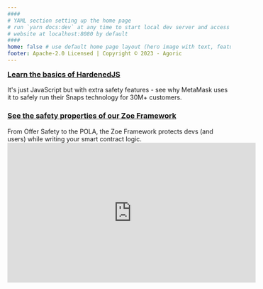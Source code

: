 ```yaml
---
####
# YAML section setting up the home page
# run `yarn docs:dev` at any time to start local dev server and access
# website at localhost:8080 by default
####
home: false # use default home page layout (hero image with text, features section)
footer: Apache-2.0 Licensed | Copyright © 2023 - Agoric
---
```


<div class="home-section">
  <HomeButtonHeader
    title="Agoric documentation"
    text="The Agoric platform makes it possible to write safer smart contracts with your JavaScript skillset."
  />
  <HomeButtonRow
    title1="What's Agoric"
    text1="Learn about Agoric and its Javascript platform"
    link1="/guides/what-is-agoric/"
    title2="Getting Started"
    text2="Set up your environment and start building apps"
    link2="/guides/getting-started/"
    title3="Contract Framework"
    text3="Set up your environment and start building"
    link3="/guides/zoe/"
  />
  <HomeButtonRow
    title1="Token Standards"
    text1="Understand the ins and outs of Agoric's ERTP standard"
    link1="/guides/ertp/"
    title2="Samples"
    text2="Look through our smart contract and dapp examples"
    link2="/guides/zoe/contracts/"
    title3="Integrations"
    text3="Browse through our catalogue of integrations"
    link3="/guides/chainlink-integration.html#overview"
    />
</div>

<div class="home-section">
  <HomeButtonHeader
    title="Blockchain resources"
    text="The tools your need to get the job done."
  />
  <HomeButtonRow
    title1="Block Explorer"
    text1="View transactions across the Agoric chain"
    link1="https://bigdipper.live/agoric"
    title2="Keplr Wallet"
    text2="A native wallet running with HardenedJS under the hood"
    link2="https://www.keplr.app/download"
    title3="Component Library"
    text3="Pre-built smart contracts for DeFi, NFTs, and cross-chain!"
    link3="https://components.agoric.com/"
  />
  <HomeButtonRow
    title1="Cosmos SDK"
    text1="Our battle-tested consensus mechanism"
    link1="https://docs.cosmos.network/"
    title2="IBC"
    text2="The protocol ensuring Agoric is interoperable with 60÷ chains"
    link2="https://ibc.cosmos.network/main"
    title3="Bounties"
    text3="A rotating list of incentivized bounties to grow our platform"
    link3="https://components.agoric.com/bounties/open-bounties"
    />
</div>

<div class="home-section">
  <HomeButtonHeader
      title="Ready to learn more?"
      text="Once you've completed the Getting Started, here are a few next steps."
    />
  <h3 style="margin-top: 0em;">
    <a href="/guides/js-programming/hardened-js.html">Learn the basics of HardenedJS</a>
  </h3>
  It's just JavaScript but with extra safety features - see why MetaMask uses it to safely run their Snaps technology for 30M+ customers.
  <h3>
    <a href="/guides/zoe/">See the safety properties of our Zoe Framework</a>
  </h3>
  From Offer Safety to the POLA, the Zoe Framework protects devs (and users) while writing your smart contract logic.
</div>

<div class="home-section">
  <HomeButtonHeader
      title="Videos"
      text="Check out our primer on writing programmable smart contracts in JavaScript!"
    />
  <iframe width="560" height="315" src="https://www.youtube-nocookie.com/embed/Em32hztid_k?si=9CTt0mB1M7VtFMiR" title="YouTube video player" frameborder="0" allow="accelerometer; autoplay; clipboard-write; encrypted-media; gyroscope; picture-in-picture;" allowfullscreen></iframe>
</div>

<div class="home-section">
  <HomeButtonHeader
      title="Connect with us"
      text=""
    />
  <HomeButtonRow
    title1="Office Hours"
    text1="Workshop ideas with our engineers every Wednesday!"
    link1="https://agoric.com/office-hours"
    title2="Discord"
    text2="Meet our developer community and make friend <3"
    link2="https://agoric.com/discord"
    title3="Twitter"
    text3="Catch up on all things Agoric product, events, and more"
    link3="https://twitter.com/agoric"
  />
</div>
